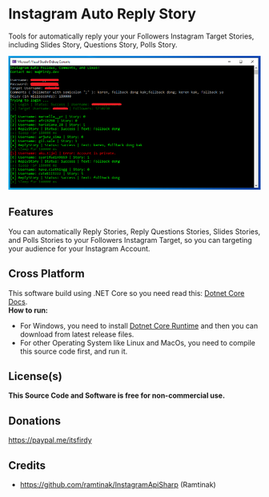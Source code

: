 # Instagram Auto Reply Story
Tools for automatically reply your your Followers Instagram Target Stories, including Slides Story, Questions Story, Polls Story.

![Screenshoot](Images/Screenshoot.png)

## Features
You can automatically Reply Stories, Reply Questions Stories, Slides Stories, and Polls Stories to your Followers Instagram Target, so you can targeting your audience for your Instagram Account.

## Cross Platform
This software build using .NET Core so you need read this: [Dotnet Core Docs](https://docs.microsoft.com/en-us/dotnet/core/deploying/).<br>
<b>How to run:</b><br>
- For Windows, you need to install [Dotnet Core Runtime](https://dotnet.microsoft.com/download/dotnet-core/current/runtime) and then you can download from latest release files.<br>
- For other Operating System like Linux and MacOs, you need to compile this source code first, and run it.


## License(s)
<b>This Source Code and Software is free for non-commercial use.</b>

## Donations
https://paypal.me/itsfirdy

## Credits
- https://github.com/ramtinak/InstagramApiSharp (Ramtinak)
